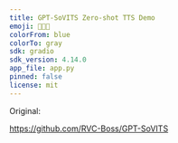 ```yaml
---
title: GPT-SoVITS Zero-shot TTS Demo
emoji: 🚀🚀🚀
colorFrom: blue
colorTo: gray
sdk: gradio
sdk_version: 4.14.0
app_file: app.py
pinned: false
license: mit
---
```


Original:

https://github.com/RVC-Boss/GPT-SoVITS
